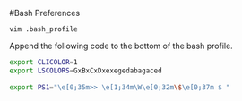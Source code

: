 #Bash Preferences

```
vim .bash_profile
```

Append the following code to the bottom of the  bash profile.

```bash
export CLICOLOR=1
export LSCOLORS=GxBxCxDxexegedabagaced
 
export PS1="\e[0;35m>> \e[1;34m\W\e[0;32m\$\e[0;37m $ "
```

